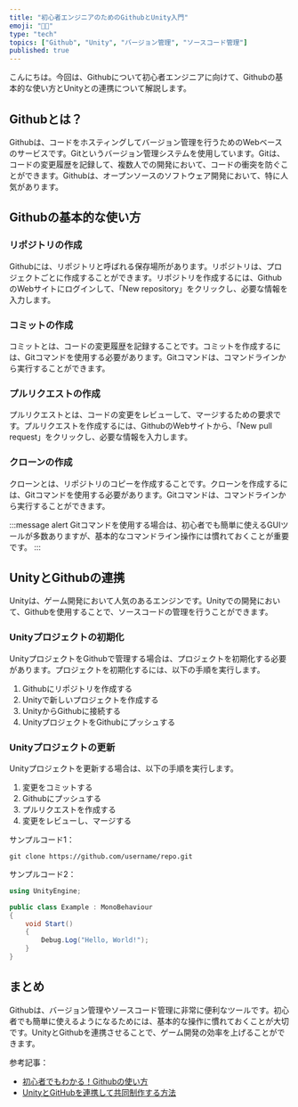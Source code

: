 ```yaml
---
title: "初心者エンジニアのためのGithubとUnity入門"
emoji: "👨‍💻"
type: "tech"
topics: ["Github", "Unity", "バージョン管理", "ソースコード管理"]
published: true
---
```


こんにちは。今回は、Githubについて初心者エンジニアに向けて、Githubの基本的な使い方とUnityとの連携について解説します。

## Githubとは？

Githubは、コードをホスティングしてバージョン管理を行うためのWebベースのサービスです。Gitというバージョン管理システムを使用しています。Gitは、コードの変更履歴を記録して、複数人での開発において、コードの衝突を防ぐことができます。Githubは、オープンソースのソフトウェア開発において、特に人気があります。

## Githubの基本的な使い方

### リポジトリの作成

Githubには、リポジトリと呼ばれる保存場所があります。リポジトリは、プロジェクトごとに作成することができます。リポジトリを作成するには、GithubのWebサイトにログインして、「New repository」をクリックし、必要な情報を入力します。

### コミットの作成

コミットとは、コードの変更履歴を記録することです。コミットを作成するには、Gitコマンドを使用する必要があります。Gitコマンドは、コマンドラインから実行することができます。

### プルリクエストの作成

プルリクエストとは、コードの変更をレビューして、マージするための要求です。プルリクエストを作成するには、GithubのWebサイトから、「New pull request」をクリックし、必要な情報を入力します。

### クローンの作成

クローンとは、リポジトリのコピーを作成することです。クローンを作成するには、Gitコマンドを使用する必要があります。Gitコマンドは、コマンドラインから実行することができます。

:::message alert
Gitコマンドを使用する場合は、初心者でも簡単に使えるGUIツールが多数ありますが、基本的なコマンドライン操作には慣れておくことが重要です。
:::

## UnityとGithubの連携

Unityは、ゲーム開発において人気のあるエンジンです。Unityでの開発において、Githubを使用することで、ソースコードの管理を行うことができます。

### Unityプロジェクトの初期化

UnityプロジェクトをGithubで管理する場合は、プロジェクトを初期化する必要があります。プロジェクトを初期化するには、以下の手順を実行します。

1. Githubにリポジトリを作成する
2. Unityで新しいプロジェクトを作成する
3. UnityからGithubに接続する
4. UnityプロジェクトをGithubにプッシュする

### Unityプロジェクトの更新

Unityプロジェクトを更新する場合は、以下の手順を実行します。

1. 変更をコミットする
2. Githubにプッシュする
3. プルリクエストを作成する
4. 変更をレビューし、マージする

サンプルコード1：

```
git clone https://github.com/username/repo.git
```

サンプルコード2：

```csharp
using UnityEngine;

public class Example : MonoBehaviour
{
    void Start()
    {
        Debug.Log("Hello, World!");
    }
}
```

## まとめ

Githubは、バージョン管理やソースコード管理に非常に便利なツールです。初心者でも簡単に使えるようになるためには、基本的な操作に慣れておくことが大切です。UnityとGithubを連携させることで、ゲーム開発の効率を上げることができます。

参考記事：
- [初心者でもわかる！Githubの使い方](https://techacademy.jp/magazine/6232)
- [UnityとGitHubを連携して共同制作する方法](https://qiita.com/fumi_0424/items/6b6e2d85a1c5fc5c9cf2)
